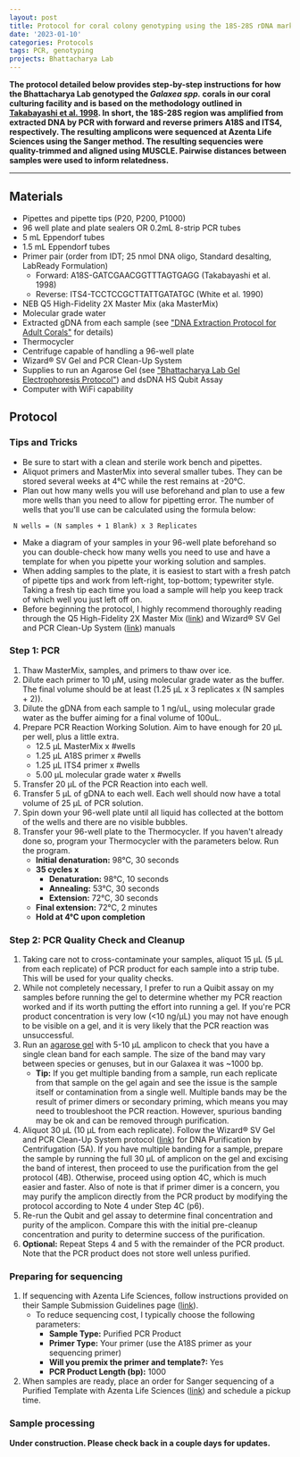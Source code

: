 ```yaml
---
layout: post
title: Protocol for coral colony genotyping using the 18S-28S rDNA marker
date: '2023-01-10'
categories: Protocols
tags: PCR, genotyping
projects: Bhattacharya Lab  
---
```



**The protocol detailed below provides step-by-step instructions for how the Bhattacharya Lab genotyped the *Galaxea spp.* corals in our coral culturing facility and is based on the methodology outlined in [Takabayashi et al. 1998](https://www.researchgate.net/publication/37622411_A_coral-specific_primer_for_PCR_amplification_of_the_internal_transcribed_spacer_region_in_ribosomal_DNA). In short, the 18S-28S region was amplified from extracted DNA by PCR with forward and reverse primers A18S and ITS4, respectively. The resulting amplicons were sequenced at Azenta Life Sciences using the Sanger method. The resulting sequencies were quality-trimmed and aligned using MUSCLE. Pairwise distances between samples were used to inform relatedness.**

---

## Materials  
- Pipettes and pipette tips (P20, P200, P1000)
- 96 well plate and plate sealers OR 0.2mL 8-strip PCR tubes 
- 5 mL Eppendorf tubes
- 1.5 mL Eppendorf tubes
- Primer pair (order from IDT; 25 nmol DNA oligo, Standard desalting, LabReady Formulation)  
    - Forward: A18S-GATCGAACGGTTTAGTGAGG (Takabayashi et al. 1998)  
    - Reverse: ITS4-TCCTCCGCTTATTGATATGC (White et al. 1990)  
- NEB Q5 High-Fidelity 2X Master Mix (aka MasterMix) 
- Molecular grade water 
- Extracted gDNA from each sample (see ["DNA Extraction Protocol for Adult Corals"](https://echille.github.io/E.-Chille-Open-Lab-Notebook/Bhattacharya-Lab-Adult-Coral-DNA-Extraction-Protocol/)  for details)  
- Thermocycler   
- Centrifuge capable of handling a 96-well plate
- Wizard® SV Gel and PCR Clean-Up System
- Supplies to run an Agarose Gel (see ["Bhattacharya Lab Gel Electrophoresis Protocol"](https://echille.github.io/E.-Chille-Open-Lab-Notebook/Bhattacharya-Lab-Gel-Electrophoresis-Protocols/)) and dsDNA HS Qubit Assay
- Computer with WiFi capability

## Protocol

### Tips and Tricks

- Be sure to start with a clean and sterile work bench and pipettes.
- Aliquot primers and MasterMix into several smaller tubes. They can be stored several weeks at 4°C while the rest remains at -20°C.
- Plan out how many wells you will use beforehand and plan to use a few more wells than you need to allow for pipetting error. The number of wells that you'll use can be calculated using the formula below:
```katex
 N wells = (N samples + 1 Blank) x 3 Replicates
```
- Make a diagram of your samples in your 96-well plate beforehand so you can double-check how many wells you need to use and have a template for when you pipette your working solution and samples.  
- When adding samples to the plate, it is easiest to start with a fresh patch of pipette tips and work from left-right, top-bottom; typewriter style. Taking a fresh tip each time you load a sample will help you keep track of which well you just left off on.  
- Before beginning the protocol, I highly recommend thoroughly reading through the Q5 High-Fidelity 2X Master Mix ([link](https://www.protocols.io/view/pcr-with-q5-high-fidelity-2x-master-mix-m0492-4rm7vzo5gx1w/v2)) and Wizard® SV Gel and PCR Clean-Up System ([link]()) manuals

### Step 1: PCR

1. Thaw MasterMix, samples, and primers to thaw over ice. 
2. Dilute each primer to 10 µM, using molecular grade water as the buffer. The final volume should be at least (1.25 µL x 3 replicates x (N samples + 2)).     
3. Dilute the gDNA from each sample to 1 ng/uL, using molecular grade water as the buffer aiming for a final volume of 100uL.   
4. Prepare PCR Reaction Working Solution. Aim to have enough for 20 µL per well, plus a little extra. 
    - 12.5 µL MasterMix x #wells
    - 1.25 µL A18S primer x #wells  
    - 1.25 µL ITS4 primer x #wells  
    - 5.00 µL molecular grade water x #wells
5. Transfer 20 µL of the PCR Reaction into each well.    
6. Transfer 5 µL of gDNA to each well. Each well should now have a total volume of 25 µL of PCR solution. 
7. Spin down your 96-well plate until all liquid has collected at the bottom of the wells and there are no visible bubbles.  
8. Transfer your 96-well plate to the Thermocycler. If you haven't already done so, program your Thermocycler with the parameters below. Run the program. 
    - **Initial denaturation:** 98°C, 30 seconds
    - **35 cycles x**  
        - **Denaturation:** 98°C, 10 seconds  
        - **Annealing:** 53°C, 30 seconds
        - **Extension:** 72°C, 30 seconds  
    - **Final extension:** 72°C, 2 minutes
    - **Hold at 4°C upon completion**  

### Step 2: PCR Quality Check and Cleanup  

1. Taking care not to cross-contaminate your samples, aliquot 15 µL (5 µL from each replicate) of PCR product for each sample into a strip tube. This will be used for your quality checks.  
2. While not completely necessary, I prefer to run a Quibit assay on my samples before running the gel to determine whether my PCR reaction worked and if its worth putting the effort into running a gel. If you're PCR product concentration is very low (<10 ng/µL) you may not have enough to be visible on a gel, and it is very likely that the PCR reaction was unsuccessful.  
3. Run an [agarose gel]((https://echille.github.io/E.-Chille-Open-Lab-Notebook/Bhattacharya-Lab-Gel-Electrophoresis-Protocols/)) with 5-10 µL amplicon to check that you have a single clean band for each sample. The size of the band may vary between species or genuses, but in our Galaxea it was ~1000 bp.  
    - **Tip:** If you get multiple banding from a sample, run each replicate from that sample on the gel again and see the issue is the sample itself or contamination from a single well. Multiple  bands may be the result of primer dimers or secondary priming, which means you may need to troubleshoot the PCR reaction. However, spurious banding may be ok and can be removed through purification.   
4. Aliquot 30 µL (10 µL from each replicate). Follow the Wizard® SV Gel and PCR Clean-Up System protocol ([link](file:///Users/erinchille/Downloads/Wizard%20SV%20Gel%20and%20PCR%20Clean-Up%20System%20TB308.pdf)) for DNA Purification by Centrifugation (5A). If you have multiple banding for a sample, prepare the sample by running the full 30 µL of amplicon on the gel and excising the band of interest, then proceed to use the purification from the gel protocol (4B). Otherwise, proceed using option 4C, which is much easier and faster. Also of note is that if primer dimer is a concern, you may purify the amplicon directly from the PCR product by modifying the protocol according to Note 4 under Step 4C (p6).
5. Re-run the Qubit and gel assay to determine final concentration and purity of the amplicon. Compare this with the initial pre-cleanup concentration and purity to determine success of the purification.
6. **Optional:** Repeat Steps 4 and 5 with the remainder of the PCR product. Note that the PCR product does not store well unless purified.

### Preparing for sequencing

1. If sequencing with Azenta Life Sciences, follow instructions provided on their Sample Submission Guidelines page ([link](https://www.genewiz.com/en/Public/Resources/Sample-Submission-Guidelines/Sanger-Sequencing-Sample-Submission-Guidelines)). 
    - To reduce sequencing cost, I typically choose the following parameters:
        - **Sample Type:** Purified PCR Product  
        - **Primer Type:** Your primer (use the A18S primer as your sequencing primer)  
        - **Will you premix the primer and template?:** Yes  
        - **PCR Product Length (bp):** 1000
2. When samples are ready, place an order for Sanger sequencing of a Purified Template with Azenta Life Sciences ([link](https://www.genewiz.com/en/Public/Services/Sanger-Sequencing/Purified-Templates)) and schedule a pickup time.  

### Sample processing

**Under construction. Please check back in a couple days for updates.**
